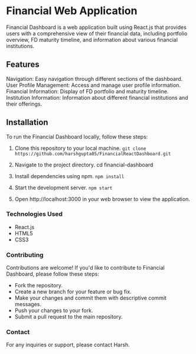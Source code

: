 # Financial Web Application

 Financial Dashboard is a web application built using React.js that provides users with a comprehensive view of their financial data, including portfolio overview, FD maturity timeline, and information about various financial institutions.

## Features
Navigation: Easy navigation through different sections of the dashboard.
User Profile Management: Access and manage user profile information.
Financial Information: Display of FD portfolio and maturity timeline.
Institution Information: Information about different financial institutions and their offerings.

## Installation
To run the Financial Dashboard locally, follow these steps:
1. Clone this repository to your local machine.
`git clone https://github.com/harshgupta05/FinancialReactDashboard.git`

3. Navigate to the project directory.
cd financial-dashboard

4. Install dependencies using npm.
`npm install`

5. Start the development server.
`npm start`

6. Open http://localhost:3000 in your web browser to view the application.

### Technologies Used
- React.js
- HTML5
- CSS3

### Contributing
Contributions are welcome! If you'd like to contribute to Financial Dashboard, please follow these steps:
- Fork the repository.
- Create a new branch for your feature or bug fix.
- Make your changes and commit them with descriptive commit messages.
- Push your changes to your fork.
- Submit a pull request to the main repository.

### Contact
For any inquiries or support, please contact Harsh.
